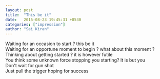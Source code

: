 ```yaml
---
layout: post
title:  "This be it"
date:   2015-08-23 19:45:31 +0530
categories: ["impression"]
author: "Sai Kiran"
---
```


Waiting for an occasion to start ? this be it  
Waiting for an opportune moment to begin ? what about this moment ?  
Thinking about getting started ? it is however futile  
You think some unknown force stopping you starting? It is but you  
Don't wait for gun shot  
Just pull the trigger hoping for success  
